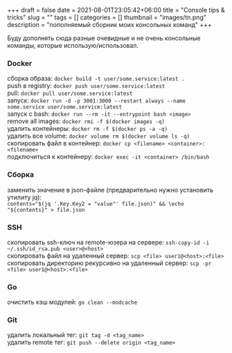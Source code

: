 +++ 
draft = false
date = 2021-08-01T23:05:42+06:00
title = "Console tips & tricks"
slug = "" 
tags = []
categories = []
thumbnail = "images/tn.png"
description = "пополняемый сборник моих консольных команд"
+++

Буду дополнять сюда разные очевидные и не очень консольные команды, которые использую/использовал.

### Docker
сборка образа: `docker build -t user/some.service:latest .`  
push в registry:  `docker push user/some.service:latest`  
pull:  `docker pull user/some.service:latest`  
запуск: `docker run -d -p 3001:3000 --restart always --name some.service user/some.service:latest`  
запуск с bash: `docker run --rm -it --entrypoint bash <image>`  
remove all images: `docker rmi -f $(docker images -q)`  
удалить контейнеры:	`docker rm -f $(docker ps -a -q)`  
удалить все volume:	`docker volume rm $(docker volume ls -q)`  
скопировать файл в контейнер: `docker cp <filename> <container>:<filename>`  
подключиться к контейнеру: `docker exec -it <container> /bin/bash`

### Сборка
заменить значение в json-файле (предварительно нужно установить утилиту jq):  
`contents="$(jq '.Key.Key2 = "value"' file.json)" && \echo "${contents}" > file.json`

### SSH
скопировать ssh-ключ на remote-юзера на сервере: `ssh-copy-id -i ~/.ssh/id_rsa.pub <user>@<host>`  
скопировать файл на удаленный сервер: `scp <file> user1@<host>:<file>`  
скопировать директорию рекурсивно на удаленный сервер: `scp -pr <file> user1@<host>:<file>`

### Go
очистить кэш модулей: `go clean --modcache`

### Git
удалить локальный тег: `git tag -d <tag_name>`  
удалить remote тег: `git push --delete origin <tag_name>`

